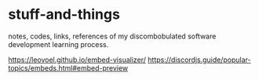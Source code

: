 # stuff-and-things
notes, codes, links, references of my discombobulated software development learning process.


https://leovoel.github.io/embed-visualizer/
https://discordjs.guide/popular-topics/embeds.html#embed-preview
